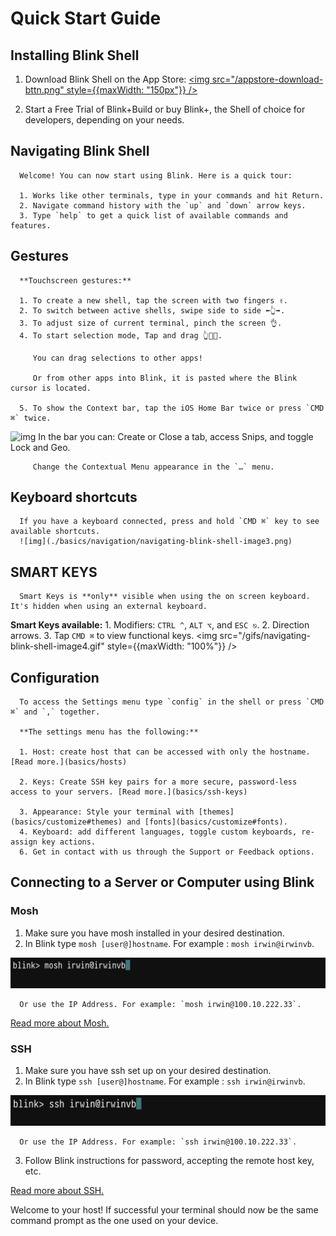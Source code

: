 # Quick Start Guide

## Installing Blink Shell

   1. Download Blink Shell on the App Store:
   [<img src="/appstore-download-bttn.png" style={{maxWidth: "150px"}} />](https://apps.apple.com/us/app/blink-shell-build-code/id1594898306)

   2. Start a Free Trial of Blink+Build or buy Blink+, the Shell of choice for developers, depending on your needs.

## Navigating Blink Shell

      Welcome! You can now start using Blink. Here is a quick tour:

      1. Works like other terminals, type in your commands and hit Return.
      2. Navigate command history with the `up` and `down` arrow keys.
      3. Type `help` to get a quick list of available commands and features.

   ## Gestures

      **Touchscreen gestures:**

      1. To create a new shell, tap the screen with two fingers ✌️.
      2. To switch between active shells, swipe side to side ⬅️👆➡️.
      3. To adjust size of current terminal, pinch the screen 👌.
      4. To start selection mode, Tap and drag 👆🔘🔼.

         You can drag selections to other apps!

         Or from other apps into Blink, it is pasted where the Blink cursor is located.

      5. To show the Context bar, tap the iOS Home Bar twice or press `CMD ⌘` twice.
![img](./basics/navigation/navigating-blink-shell-contextual-bar.jpg)
         In the bar you can: Create or Close a tab, access Snips, and toggle Lock and Geo.

         Change the Contextual Menu appearance in the `…` menu.


   ## Keyboard shortcuts

      If you have a keyboard connected, press and hold `CMD ⌘` key to see available shortcuts.
      ![img](./basics/navigation/navigating-blink-shell-image3.png)


   ## SMART KEYS

      Smart Keys is **only** visible when using the on screen keyboard. It's hidden when using an external keyboard.

**Smart Keys available:**
      1. Modifiers: `CTRL ^`, `ALT ⌥`, and `ESC ⎋`.
      2. Direction arrows.
      3. Tap `CMD ⌘` to view functional keys.
<img src="/gifs/navigating-blink-shell-image4.gif" style={{maxWidth: "100%"}} />

   ## Configuration

      To access the Settings menu type `config` in the shell or press `CMD ⌘` and `,` together.

      **The settings menu has the following:**

      1. Host: create host that can be accessed with only the hostname. [Read more.](basics/hosts)

      2. Keys: Create SSH key pairs for a more secure, password-less access to your servers. [Read more.](basics/ssh-keys)

      3. Appearance: Style your terminal with [themes](basics/customize#themes) and [fonts](basics/customize#fonts).
      4. Keyboard: add different languages, toggle custom keyboards, re-assign key actions.
      6. Get in contact with us through the Support or Feedback options.

## Connecting to a Server or Computer using Blink

   ### Mosh

   1. Make sure you have mosh installed in your desired destination.
   2. In Blink type `mosh [user@]hostname`. For example : `mosh irwin@irwinvb`.

![img](./basics/navigation/quickstart-blink-shell-mosh.jpeg)

      Or use the IP Address. For example: `mosh irwin@100.10.222.33`.

   [Read more about Mosh.](advanced/advanced-mosh)

   ### SSH

   1. Make sure you have ssh set up on your desired destination.
   2. In Blink type `ssh [user@]hostname`. For example : `ssh irwin@irwinvb`.

![img](./basics/navigation/quickstart-blink-shell-ssh.jpeg)

      Or use the IP Address. For example: `ssh irwin@100.10.222.33`.

   3. Follow Blink instructions for password, accepting the remote host key, etc.

[Read more about SSH.](advanced/advanced-ssh)

   Welcome to your host! If successful your terminal should now be the same command prompt as the one used on your device.

